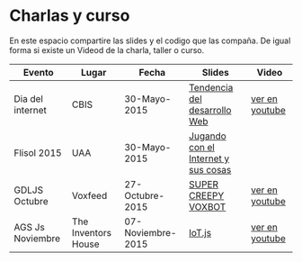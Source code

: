 # Charlas y curso

En este espacio compartire las slides y el codigo que las compaña. De igual forma si existe un Videod de la charla, taller o curso.

| Evento  | Lugar | Fecha| Slides  | Video |
|---------|-------|------|---------|-------|
| Dia del internet| CBIS | 30-Mayo-2015 | [Tendencia del desarrollo Web](http://iddar.github.io/slides/CBiS%2030-Mayo-2015/#/) | [ver en youtube](https://youtu.be/f4m64ZCFXtc?t=16m44s) |
| Flisol 2015 | UAA  | 30-Mayo-2015 | [Jugando con el Internet y sus cosas](http://iddar.github.io/slides/UAA%2006-Junio-2015/#/) |  |
| GDLJS Octubre | Voxfeed  | 27-Octubre-2015 | [SUPER CREEPY VOXBOT](http://iddar.github.io/slides/GDLJS%20octubre-2015/#/) | [ver en youtube](https://www.youtube.com/watch?v=XAZqHdCyuc8) |
| AGS Js Noviembre  | The Inventors House  | 07-Noviembre-2015 | [IoT.js](http://iddar.github.io/slides/AGS-JS%2007-NOV-2015/#/) | [ver en youtube](https://youtu.be/ifoVkR0g9s8) |
